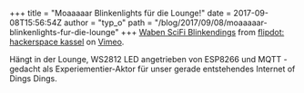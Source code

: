 +++
title = "Moaaaaar Blinkenlights für die Lounge!"
date = 2017-09-08T15:56:54Z
author = "typ_o"
path = "/blog/2017/09/08/moaaaaar-blinkenlights-fur-die-lounge"
+++
[Waben SciFi Blinkendings](https://vimeo.com/232397395) from [flipdot:
hackerspace kassel](https://vimeo.com/flipdot) on
[Vimeo](https://vimeo.com).

  
Hängt in der Lounge, WS2812 LED angetrieben von ESP8266 und MQTT -
gedacht als Experiementier-Aktor für unser gerade entstehendes Internet
of Dings Dings.
